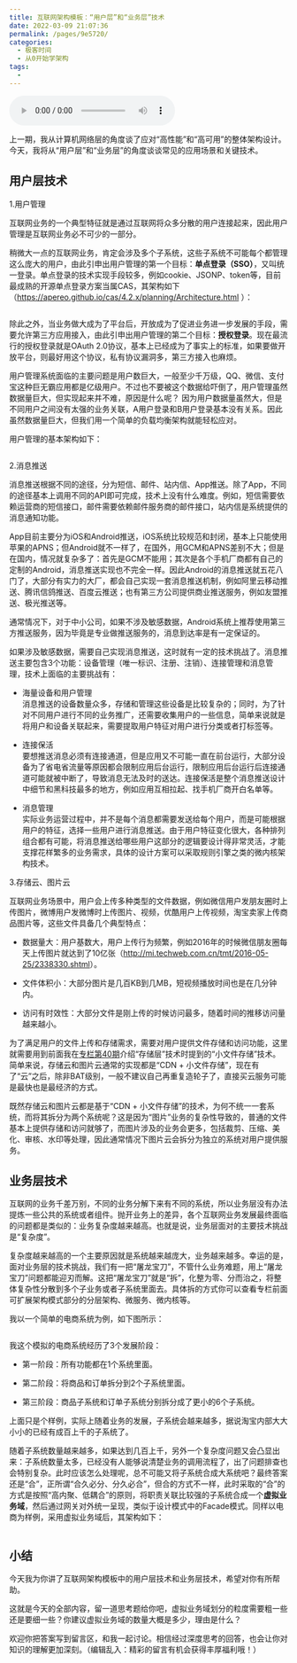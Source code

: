 ```yaml
---
title: 互联网架构模板：“用户层”和“业务层”技术
date: 2022-03-09 21:07:36
permalink: /pages/9e5720/
categories:
  - 极客时间
  - 从0开始学架构
tags:
  - 
---
```

<audio title="43.互联网架构模板：“用户层”和“业务层”技术" src="https://static001.geekbang.org/resource/audio/fa/05/fa81911854264a9c7ed8d21309e10905.mp3" controls="controls"></audio> 
<p>上一期，我从计算机网络层的角度谈了应对“高性能”和“高可用”的整体架构设计。今天，我将从<span class="orange">“用户层”和“业务层”的角度谈谈常见的应用场景和关键技术</span>。</p><h2>用户层技术</h2><p>1.用户管理</p><p>互联网业务的一个典型特征就是通过互联网将众多分散的用户连接起来，因此用户管理是互联网业务必不可少的一部分。</p><p>稍微大一点的互联网业务，肯定会涉及多个子系统，这些子系统不可能每个都管理这么庞大的用户，由此引申出用户管理的第一个目标：<strong>单点登录（SSO）</strong>，又叫统一登录。单点登录的技术实现手段较多，例如cookie、JSONP、token等，目前最成熟的开源单点登录方案当属CAS，其架构如下（<a href="https://apereo.github.io/cas/4.2.x/planning/Architecture.html">https://apereo.github.io/cas/4.2.x/planning/Architecture.html</a> ）：</p><p><img src="https://static001.geekbang.org/resource/image/26/e3/269ca104c464b2f6f50ec922059f38e3.jpg" alt=""></p><p>除此之外，当业务做大成为了平台后，开放成为了促进业务进一步发展的手段，需要允许第三方应用接入，由此引申出用户管理的第二个目标：<strong>授权登录</strong>。现在最流行的授权登录就是OAuth 2.0协议，基本上已经成为了事实上的标准，如果要做开放平台，则最好用这个协议，私有协议漏洞多，第三方接入也麻烦。</p><p>用户管理系统面临的主要问题是用户数巨大，一般至少千万级，QQ、微信、支付宝这种巨无霸应用都是亿级用户。不过也不要被这个数据给吓倒了，用户管理虽然数据量巨大，但实现起来并不难，原因是什么呢？ 因为用户数据量虽然大，但是不同用户之间没有太强的业务关联，A用户登录和B用户登录基本没有关系。因此虽然数据量巨大，但我们用一个简单的负载均衡架构就能轻松应对。</p><!-- [[[read_end]]] --><p>用户管理的基本架构如下：</p><p><img src="https://static001.geekbang.org/resource/image/7b/44/7be5df741d80ca864542ce12c0b98544.jpg" alt=""></p><p>2.消息推送</p><p>消息推送根据不同的途径，分为短信、邮件、站内信、App推送。除了App，不同的途径基本上调用不同的API即可完成，技术上没有什么难度。例如，短信需要依赖运营商的短信接口，邮件需要依赖邮件服务商的邮件接口，站内信是系统提供的消息通知功能。</p><p>App目前主要分为iOS和Android推送，iOS系统比较规范和封闭，基本上只能使用苹果的APNS；但Android就不一样了，在国外，用GCM和APNS差别不大；但是在国内，情况就复杂多了：首先是GCM不能用；其次是各个手机厂商都有自己的定制的Android，消息推送实现也不完全一样。因此Android的消息推送就五花八门了，大部分有实力的大厂，都会自己实现一套消息推送机制，例如阿里云移动推送、腾讯信鸽推送、百度云推送；也有第三方公司提供商业推送服务，例如友盟推送、极光推送等。</p><p>通常情况下，对于中小公司，如果不涉及敏感数据，Android系统上推荐使用第三方推送服务，因为毕竟是专业做推送服务的，消息到达率是有一定保证的。</p><p>如果涉及敏感数据，需要自己实现消息推送，这时就有一定的技术挑战了。消息推送主要包含3个功能：设备管理（唯一标识、注册、注销）、连接管理和消息管理，技术上面临的主要挑战有：</p><ul>
<li>
<p>海量设备和用户管理﻿<br>
﻿消息推送的设备数量众多，存储和管理这些设备是比较复杂的；同时，为了针对不同用户进行不同的业务推广，还需要收集用户的一些信息，简单来说就是将用户和设备关联起来，需要提取用户特征对用户进行分类或者打标签等。</p>
</li>
<li>
<p>连接保活﻿<br>
﻿要想推送消息必须有连接通道，但是应用又不可能一直在前台运行，大部分设备为了省电省流量等原因都会限制应用后台运行，限制应用后台运行后连接通道可能就被中断了，导致消息无法及时的送达。连接保活是整个消息推送设计中细节和黑科技最多的地方，例如应用互相拉起、找手机厂商开白名单等。</p>
</li>
<li>
<p>消息管理﻿<br>
﻿实际业务运营过程中，并不是每个消息都需要发送给每个用户，而是可能根据用户的特征，选择一些用户进行消息推送。由于用户特征变化很大，各种排列组合都有可能，将消息推送给哪些用户这部分的逻辑要设计得非常灵活，才能支撑花样繁多的业务需求，具体的设计方案可以采取规则引擎之类的微内核架构技术。</p>
</li>
</ul><p>3.存储云、图片云</p><p>互联网业务场景中，用户会上传多种类型的文件数据，例如微信用户发朋友圈时上传图片，微博用户发微博时上传图片、视频，优酷用户上传视频，淘宝卖家上传商品图片等，这些文件具备几个典型特点：</p><ul>
<li>
<p>数据量大：用户基数大，用户上传行为频繁，例如2016年的时候微信朋友圈每天上传图片就达到了10亿张（<a href="http://mi.techweb.com.cn/tmt/2016-05-25/2338330.shtml">http://mi.techweb.com.cn/tmt/2016-05-25/2338330.shtml</a>）。</p>
</li>
<li>
<p>文件体积小：大部分图片是几百KB到几MB，短视频播放时间也是在几分钟内。</p>
</li>
<li>
<p>访问有时效性：大部分文件是刚上传的时候访问最多，随着时间的推移访问量越来越小。</p>
</li>
</ul><p>为了满足用户的文件上传和存储需求，需要对用户提供文件存储和访问功能，这里就需要用到前面我在<a href="http://time.geekbang.org/column/article/11947">专栏第40期</a>介绍“存储层”技术时提到的“小文件存储”技术。简单来说，存储云和图片云通常的实现都是“CDN + 小文件存储”，现在有了“云”之后，除非BAT级别，一般不建议自己再重复造轮子了，直接买云服务可能是最快也是最经济的方式。</p><p>既然存储云和图片云都是基于“CDN + 小文件存储”的技术，为何不统一一套系统，而将其拆分为两个系统呢？这是因为“图片”业务的复杂性导致的，普通的文件基本上提供存储和访问就够了，而图片涉及的业务会更多，包括裁剪、压缩、美化、审核、水印等处理，因此通常情况下图片云会拆分为独立的系统对用户提供服务。</p><h2>业务层技术</h2><p>互联网的业务千差万别，不同的业务分解下来有不同的系统，所以业务层没有办法提炼一些公共的系统或者组件。抛开业务上的差异，各个互联网业务发展最终面临的问题都是类似的：业务复杂度越来越高。也就是说，业务层面对的主要技术挑战是“复杂度”。</p><p>复杂度越来越高的一个主要原因就是系统越来越庞大，业务越来越多。幸运的是，面对业务层的技术挑战，我们有一把“屠龙宝刀”，不管什么业务难题，用上“屠龙宝刀”问题都能迎刃而解。这把“屠龙宝刀”就是“拆”，化整为零、分而治之，将整体复杂性分散到多个子业务或者子系统里面去。具体拆的方式你可以查看专栏前面可扩展架构模式部分的分层架构、微服务、微内核等。</p><p>我以一个简单的电商系统为例，如下图所示：</p><p><img src="https://static001.geekbang.org/resource/image/5e/dd/5e116ec39edb4d5097aafb91f6be0bdd.jpg" alt=""></p><p>我这个模拟的电商系统经历了3个发展阶段：</p><ul>
<li>
<p>第一阶段：所有功能都在1个系统里面。</p>
</li>
<li>
<p>第二阶段：将商品和订单拆分到2个子系统里面。</p>
</li>
<li>
<p>第三阶段：商品子系统和订单子系统分别拆分成了更小的6个子系统。</p>
</li>
</ul><p>上面只是个样例，实际上随着业务的发展，子系统会越来越多，据说淘宝内部大大小小的已经有成百上千的子系统了。</p><p>随着子系统数量越来越多，如果达到几百上千，另外一个复杂度问题又会凸显出来：子系统数量太多，已经没有人能够说清楚业务的调用流程了，出了问题排查也会特别复杂。此时应该怎么处理呢，总不可能又将子系统合成大系统吧？最终答案还是“合”，正所谓“合久必分、分久必合”，但合的方式不一样，此时采取的“合”的方式是按照“高内聚、低耦合”的原则，将职责关联比较强的子系统合成一个<strong>虚拟业务域</strong>，然后通过网关对外统一呈现，类似于设计模式中的Facade模式。同样以电商为样例，采用虚拟业务域后，其架构如下：</p><p><img src="https://static001.geekbang.org/resource/image/a9/19/a9yyc85ceaa34ccc8fe2d5e1246b8d19.jpg" alt=""></p><h2>小结</h2><p>今天我为你讲了互联网架构模板中的用户层技术和业务层技术，希望对你有所帮助。</p><p>这就是今天的全部内容，留一道思考题给你吧，虚拟业务域划分的粒度需要粗一些还是要细一些？你建议虚拟业务域的数量大概是多少，理由是什么？</p><p>欢迎你把答案写到留言区，和我一起讨论。相信经过深度思考的回答，也会让你对知识的理解更加深刻。（编辑乱入：精彩的留言有机会获得丰厚福利哦！）</p>